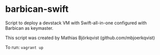 # barbican-swift
Script to deploy a devstack VM with Swift-all-in-one configured with Barbican as keymaster.

This script was created by Mathias Björkqvist (github.com/mbjoerkqvist)

To run: `vagrant up`
